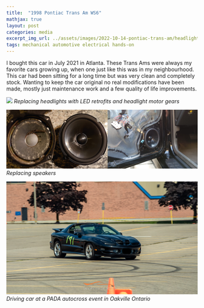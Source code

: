 ```yaml
---
title:  "1998 Pontiac Trans Am WS6"
mathjax: true
layout: post
categories: media
excerpt_img_url: ../assets/images/2022-10-14-pontiac-trans-am/headlights.png
tags: mechanical automotive electrical hands-on
---
```


I bought this car in July 2021 in Atlanta. These Trans Ams were always my favorite cars growing up, when one just like this was in my neighbourhood. This car had been sitting for a long time but was very clean and completely stock. Wanting to keep the car original no real modifications have been made, mostly just maintenance work and a few quality of life improvements.

![](/assets/images/2022-10-14-pontiac-trans-am/headlights.png)
*Replacing headlights with LED retrofits and headlight motor gears*

![](/assets/images/2022-10-14-pontiac-trans-am/DSC_0298_300.png)
*Replacing speakers*

![](/assets/images/2022-10-14-pontiac-trans-am/IMG_1185_2.png)
*Driving car at a PADA autocross event in Oakville Ontario*





